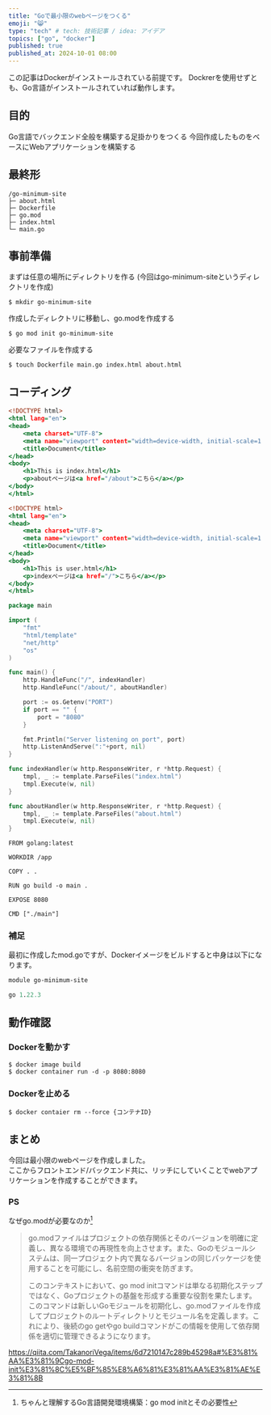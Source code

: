 ```yaml
---
title: "Goで最小限のwebページをつくる"
emoji: "😸"
type: "tech" # tech: 技術記事 / idea: アイデア
topics: ["go", "docker"]
published: true
published_at: 2024-10-01 08:00
---
```


この記事はDockerがインストールされている前提です。
Dockrerを使用せずとも、Go言語がインストールされていれば動作します。

## 目的
Go言語でバックエンド全般を構築する足掛かりをつくる
今回作成したものをベースにWebアプリケーションを構築する

## 最終形
```
/go-minimum-site
├─ about.html
├─ Dockerfile
├─ go.mod
├─ index.html
└─ main.go
```
## 事前準備
まずは任意の場所にディレクトリを作る
(今回はgo-minimum-siteというディレクトリを作成)
```
$ mkdir go-minimum-site
```

作成したディレクトリに移動し、go.modを作成する
```
$ go mod init go-minimum-site
```

必要なファイルを作成する
```
$ touch Dockerfile main.go index.html about.html
```

## コーディング
```html:index.html
<!DOCTYPE html>
<html lang="en">
<head>
    <meta charset="UTF-8">
    <meta name="viewport" content="width=device-width, initial-scale=1.0">
    <title>Document</title>
</head>
<body>
    <h1>This is index.html</h1>
    <p>aboutページは<a href="/about">こちら</a></p>
</body>
</html>
```

```html:about.html
<!DOCTYPE html>
<html lang="en">
<head>
    <meta charset="UTF-8">
    <meta name="viewport" content="width=device-width, initial-scale=1.0">
    <title>Document</title>
</head>
<body>
    <h1>This is user.html</h1>
    <p>indexページは<a href="/">こちら</a></p>
</body>
</html>
```

```go:main.go
package main

import (
    "fmt"
    "html/template"
    "net/http"
    "os"
)

func main() {
    http.HandleFunc("/", indexHandler)
    http.HandleFunc("/about/", aboutHandler)

    port := os.Getenv("PORT")
    if port == "" {
        port = "8080"
    }

    fmt.Println("Server listening on port", port)
    http.ListenAndServe(":"+port, nil)
}

func indexHandler(w http.ResponseWriter, r *http.Request) {
    tmpl, _ := template.ParseFiles("index.html")
    tmpl.Execute(w, nil)
}

func aboutHandler(w http.ResponseWriter, r *http.Request) {
    tmpl, _ := template.ParseFiles("about.html")
    tmpl.Execute(w, nil)
}
```

```docker:Dockerfile
FROM golang:latest

WORKDIR /app

COPY . .

RUN go build -o main .

EXPOSE 8080

CMD ["./main"]
```

### 補足
最初に作成したmod.goですが、Dockerイメージをビルドすると中身は以下になります。
```go:go.mod
module go-minimum-site

go 1.22.3
```

## 動作確認
### Dockerを動かす
```
$ docker image build
$ docker container run -d -p 8080:8080
```

### Dockerを止める
```
$ docker contaier rm --force {コンテナID}
```

## まとめ
今回は最小限のwebページを作成しました。  
ここからフロントエンド/バックエンド共に、リッチにしていくことでwebアプリケーションを作成することができます。  


### PS
なぜgo.modが必要なのか[^1]
>go.modファイルはプロジェクトの依存関係とそのバージョンを明確に定義し、異なる環境での再現性を向上させます。また、Goのモジュールシステムは、同一プロジェクト内で異なるバージョンの同じパッケージを使用することを可能にし、名前空間の衝突を防ぎます。
>
>このコンテキストにおいて、go mod initコマンドは単なる初期化ステップではなく、Goプロジェクトの基盤を形成する重要な役割を果たします。このコマンドは新しいGoモジュールを初期化し、go.modファイルを作成してプロジェクトのルートディレクトリとモジュール名を定義します。これにより、後続のgo getやgo buildコマンドがこの情報を使用して依存関係を適切に管理できるようになります。

https://qiita.com/TakanoriVega/items/6d7210147c289b45298a#%E3%81%AA%E3%81%9Cgo-mod-init%E3%81%8C%E5%BF%85%E8%A6%81%E3%81%AA%E3%81%AE%E3%81%8B

[^1]: ちゃんと理解するGo言語開発環境構築：go mod initとその必要性
